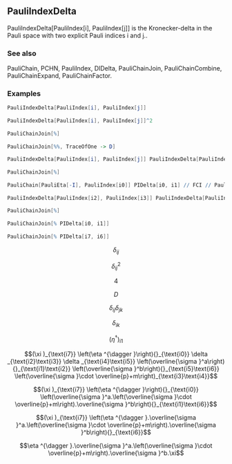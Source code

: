 ##  PauliIndexDelta 

PauliIndexDelta[PauliIndex[i], PauliIndex[j]] is the Kronecker-delta in the Pauli space with two explicit Pauli indices i and j..

###  See also 

PauliChain, PCHN, PauliIndex, DIDelta, PauliChainJoin, PauliChainCombine, PauliChainExpand, PauliChainFactor.

###  Examples 

```mathematica
PauliIndexDelta[PauliIndex[i], PauliIndex[j]] 
 
PauliIndexDelta[PauliIndex[i], PauliIndex[j]]^2 
 
PauliChainJoin[%] 
 
PauliChainJoin[%%, TraceOfOne -> D] 
 
PauliIndexDelta[PauliIndex[i], PauliIndex[j]] PauliIndexDelta[PauliIndex[j], PauliIndex[k]] 
 
PauliChainJoin[%] 
 
PauliChain[PauliEta[-I], PauliIndex[i0]] PIDelta[i0, i1] // FCI // PauliChainJoin 
 
PauliIndexDelta[PauliIndex[i2], PauliIndex[i3]] PauliIndexDelta[PauliIndex[i4], PauliIndex[i5]] PauliChain[PauliIndex[i7], PauliXi[I]] PauliChain[PauliEta[-I], PauliIndex[i0]] PauliChain[PauliSigma[CartesianIndex[a]], PauliIndex[i1], PauliIndex[i2]] PauliChain[PauliSigma[CartesianIndex[b]], PauliIndex[i5], PauliIndex[i6]] PauliChain[m + PauliSigma[CartesianMomentum[p]], PauliIndex[i3], PauliIndex[i4]] 
 
PauliChainJoin[%] 
 
PauliChainJoin[% PIDelta[i0, i1]] 
 
PauliChainJoin[% PIDelta[i7, i6]]
```

$$\delta _{ij}$$

$$\delta _{ij}^2$$

$$4$$

$$D$$

$$\delta _{ij} \delta _{jk}$$

$$\delta _{ik}$$

$$\left(\eta ^{\dagger }\right){}_{\text{i1}}$$

$$(\xi )_{\text{i7}} \left(\eta ^{\dagger }\right){}_{\text{i0}} \delta _{\text{i2}\text{i3}} \delta _{\text{i4}\text{i5}} \left(\overline{\sigma }^a\right){}_{\text{i1}\text{i2}} \left(\overline{\sigma }^b\right){}_{\text{i5}\text{i6}} \left(\overline{\sigma }\cdot \overline{p}+m\right)_{\text{i3}\text{i4}}$$

$$(\xi )_{\text{i7}} \left(\eta ^{\dagger }\right){}_{\text{i0}} \left(\overline{\sigma }^a.\left(\overline{\sigma }\cdot \overline{p}+m\right).\overline{\sigma }^b\right){}_{\text{i1}\text{i6}}$$

$$(\xi )_{\text{i7}} \left(\eta ^{\dagger }.\overline{\sigma }^a.\left(\overline{\sigma }\cdot \overline{p}+m\right).\overline{\sigma }^b\right){}_{\text{i6}}$$

$$\eta ^{\dagger }.\overline{\sigma }^a.\left(\overline{\sigma }\cdot \overline{p}+m\right).\overline{\sigma }^b.\xi$$
